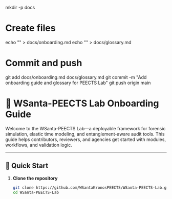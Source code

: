 mkdir -p docs
# Create files
echo "<paste onboarding content here>" > docs/onboarding.md
echo "<paste glossary content here>" > docs/glossary.md

# Commit and push
git add docs/onboarding.md docs/glossary.md
git commit -m "Add onboarding guide and glossary for PEECTS Lab"
git push origin main
# 🚀 WSanta-PEECTS Lab Onboarding Guide

Welcome to the WSanta-PEECTS Lab—a deployable framework for forensic simulation, elastic time modeling, and entanglement-aware audit tools. This guide helps contributors, reviewers, and agencies get started with modules, workflows, and validation logic.

---

## 🧭 Quick Start

1. **Clone the repository**  
   ```bash
   git clone https://github.com/WSantaKronosPEECTS/WSanta-PEECTS-Lab.git
   cd WSanta-PEECTS-Lab

